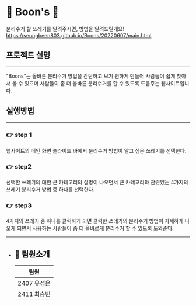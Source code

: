 # 🌱 Boon's 🌱

분리수거 할 쓰레기를 알려주시면,
방법을 알려드릴게요!
<br>https://seungbeen803.github.io/Boons/20220607/main.html
## 프로젝트 설명
---
"Boons"는 올바른 분리수거 방법을 간단하고 보기 편하게 만들어 사람들이 쉽게 찾아서 볼 수 있으며 사람들이 좀 더 올바른 분리수거를 할 수 있도록 도움주는
웹사이트입니다.

##  실행방법
---
### 👉 step 1
 웹사이트의 메인 화면 슬라이드 바에서 분리수거 방법이 알고 싶은 쓰레기를 선택한다.

### 👉 step2 
선택한 쓰레기의 대한 큰 카테고리의 설명이 나오면서 큰 카테고리와 관련있는 4가지의 쓰레기 분리수거 방법 중 하나를 선택한다.

### 👉 step3

4가지의 쓰레기 중 하나를 클릭하게 되면 클릭한 쓰레기의 분리수거 방법이 자세하게 나오게 되면서 사용하는 사람들이 좀 더 올바르게 분리수거 할 수 있도록 도와준다.

---
- ## 👥 팀원소개
    |팀원|
    |:---:|
    |2407 유정은|
    |2411 최승빈|